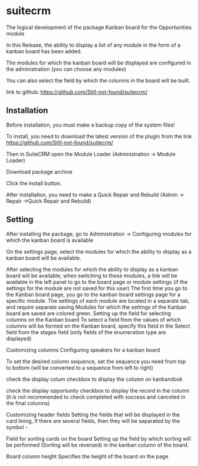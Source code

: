 # suitecrm

The logical development of the package Kanban board for the Opportunities module 

In this Release, the ability to display a list of any module in the form of a kanban board has been added.

The modules for which the kanban board will be displayed are configured in the administration (you can choose any modules)

You can also select the field by which the columns in the board will be built.

link to github: https://github.com/Still-not-found/suitecrm/

## Installation
Before installation, you must make a backup copy of the system files!

To install, you need to download the latest version of the plugin from the link https://github.com/Still-not-found/suitecrm/

Then in SuiteCRM open the Module Loader (Administration → Module Loader)

Download package archive

Click the install button.

After installation, you need to make a Quick Repair and Rebuild (Admin → Repair ->Quick Repair and Rebuild)

## Setting
After installing the package, go to Administration → Configuring modules for which the kanban board is available

On the settings page, select the modules for which the ability to display as a kanban board will be available.

After selecting the modules for which the ability to display as a kanban board will be available, when switching to these modules, a link will be available in the left panel to go to the board page or module settings (if the settings for the module are not saved for this user)
The first time you go to the Kanban board page, you go to the kanban board settings page for a specific module. The settings of each module are located in a separate tab, and require separate saving Modules for which the settings of the Kanban board are saved are colored green.
Setting up the field for selecting columns on the Kanban board
To select a field from the values of which columns will be formed on the Kanban board, specify this field in the Select field from the stages field (only fields of the enumeration type are displayed)

Customizing columns
Configuring speakers for a kanban board

To set the desired column sequence, set the sequence you need from top to bottom (will be converted to a sequence from left to right)


check the display colum checkbox to display the column on kanbandosk

check the display opportunity checkbox to display the record in the column (it is not recommended to check completed with success and canceled in the final columns)

Customizing header fields
Setting the fields that will be displayed in the card lining, if there are several fields, then they will be separated by the symbol -

Field for sorting cards on the board
Setting up the field by which sorting will be performed (Sorting will be reversed) in the kanban column of the board.


Board column height
Specifies the height of the board on the page


